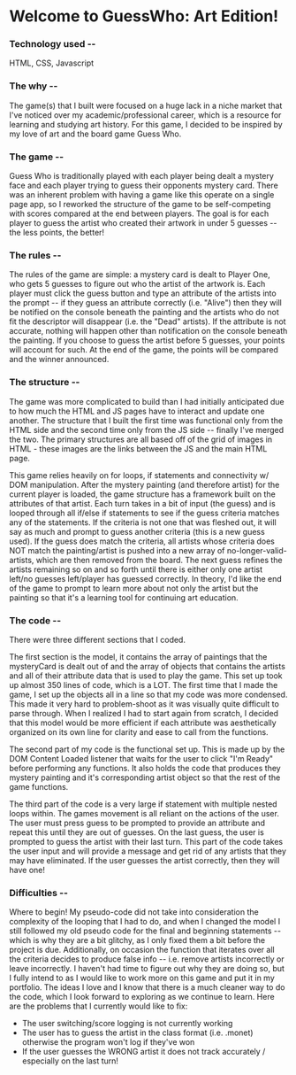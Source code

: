 # Welcome to GuessWho: Art Edition!
### Technology used --
HTML, CSS, Javascript

### The why --
The game(s) that I built were focused on a huge lack in a niche market that I've noticed over my academic/professional career, which is a resource for learning and studying art history. For this game, I decided to be inspired by my love of art and the board game Guess Who.

### The game --
Guess Who is traditionally played with each player being dealt a mystery face and each player trying to guess their opponents mystery card. There was an inherent problem with having a game like this operate on a single page app, so I reworked the structure of the game to be self-competing with scores compared at the end between players. The goal is for each player to guess the artist who created their artwork in under 5 guesses -- the less points, the better!

### The rules --
The rules of the game are simple: a mystery card is dealt to Player One, who gets 5 guesses to figure out who the artist of the artwork is. Each player must click the guess button and type an attribute of the artists into the prompt -- if they guess an attribute correctly (i.e. "Alive") then they will be notified on the console beneath the painting and the artists who do not fit the descriptor will disappear (i.e. the "Dead" artists). If the attribute is not accurate, nothing will happen other than notification on the console beneath the painting. If you choose to guess the artist before 5 guesses, your points will account for such. At the end of the game, the points will be compared and the winner announced.

### The structure --
The game was more complicated to build than I had initially anticipated due to how much the HTML and JS pages have to interact and update one another. The structure that I built the first time was functional only from the HTML side and the second time only from the JS side -- finally I've merged the two. The primary structures are all based off of the grid of images in HTML - these images are the links between the JS and the main HTML page.

This game relies heavily on for loops, if statements and connectivity w/ DOM manipulation. After the mystery painting (and therefore artist) for the current player is loaded, the game structure has a framework built on the attributes of that artist. Each turn takes in a bit of input (the guess) and is looped through all if/else if statements to see if the guess criteria matches any of the statements. If the criteria is not one that was fleshed out, it will say as much and prompt to guess another criteria (this is a new guess used). If the guess does match the criteria, all artists whose criteria does NOT match the painting/artist is pushed into a new array of no-longer-valid-artists, which are then removed from the board. The next guess refines the artists remaining so on and so forth until there is either only one artist left/no guesses left/player has guessed correctly. In theory, I'd like the end of the game to prompt to learn more about not only the artist but the painting so that it's a learning tool for continuing art education.

### The code --
There were three different sections that I coded.

The first section is the model, it contains the array of paintings that the mysteryCard is dealt out of and the array of objects that contains the artists and all of their attribute data that is used to play the game. This set up took up almost 350 lines of code, which is a LOT. The first time that I made the game, I set up the objects all in a line so that my code was more condensed. This made it very hard to problem-shoot as it was visually quite difficult to parse through. When I realized I had to start again from scratch, I decided that this model would be more efficient if each attribute was aesthetically organized on its own line for clarity and ease to call from the functions.

The second part of my code is the functional set up. This is made up by the DOM Content Loaded listener that waits for the user to click "I'm Ready" before performing any functions. It also holds the code that produces they mystery painting and it's corresponding artist object so that the rest of the game functions.

The third part of the code is a very large if statement with multiple nested loops within. The games movement is all reliant on the actions of the user. The user must press guess to be prompted to provide an attribute and repeat this until they are out of guesses. On the last guess, the user is prompted to guess the artist with their last turn. This part of the code takes the user input and will provide a message and get rid of any artists that they may have eliminated. If the user guesses the artist correctly, then they will have one!

### Difficulties --
Where to begin! My pseudo-code did not take into consideration the complexity of the looping that I had to do, and when I changed the model I still followed my old pseudo code for the final and beginning statements -- which is why they are a bit glitchy, as I only fixed them a bit before the project is due. Additionally, on occasion the function that iterates over all the criteria decides to produce false info -- i.e. remove artists incorrectly or leave incorrectly. I haven't had time to figure out why they are doing so, but I fully intend to as I would like to work more on this game and put it in my portfolio. The ideas I love and I know that there is a much cleaner way to do the code, which I look forward to exploring as we continue to learn.
Here are the problems that I currently would like to fix:
- The user switching/score logging is not currently working
- The user has to guess the artist in the class format (i.e. .monet) otherwise the program won't log if they've won
- If the user guesses the WRONG artist it does not track accurately / especially on the last turn!
